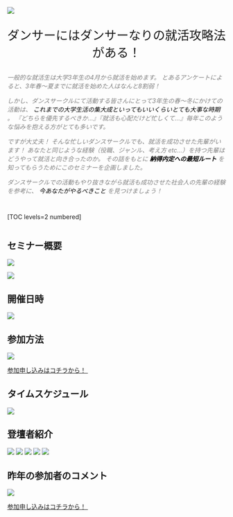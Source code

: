 ![](/img/news/121/1.jpg)

<div style="text-align: center;">

<span style="font-size: 200%;">

ダンサーにはダンサーなりの就活攻略法がある！

</span>

</div>


<span style="color: Gray; ">

*一般的な就活生は大学3年生の4月から就活を始めます。*
*とあるアンケートによると、3年春〜夏までに就活を始めた人はなんと8割弱！*

*しかし、ダンスサークルにて活動する皆さんにとって3年生の春〜冬にかけての活動は、 <span style="color: Black; ">これまでの大学生活の集大成といってもいいくらいとても大事な時期</span> 。*
*『どちらを優先するべきか...』『就活も心配だけど忙しくて...』毎年このような悩みを抱える方がとても多いです。*

*ですが大丈夫！*
*そんな忙しいダンスサークルでも、就活を成功させた先輩がいます！*
*あなたと同じような経験（役職、ジャンル、考え方 etc…）を持つ先輩はどうやって就活と向き合ったのか。*
*その話をもとに __<span style="color: Black; ">納得内定への最短ルート</span>__ を知ってもらうためにこのセミナーを企画しました。*

*ダンスサークルでの活動もやり抜きながら就活も成功させた社会人の先輩の経験を参考に、 <span style="color: Black; ">今あなたがやるべきこと</span> を見つけましょう！*

</span>


<div style="margin: 3em 0;">

[TOC levels=2 numbered]

</div>



## セミナー概要

![](/img/news/121/2.jpg)

![](/img/news/121/3.jpg)

## 開催日時

![](/img/news/121/4.jpg)

## 参加方法

![](/img/news/121/5.jpg)

<a href="https://forms.gle/8httMwKA54EWpgu98" target=”_blank” class="button button--accent">
<span class="button__text">参加申し込みはコチラから！</span><i class="button__icon fas fa-arrow-right"></i>
</a>　

## タイムスケジュール

![](/img/news/121/6.jpg)

## 登壇者紹介

![](/img/news/121/10.jpg)
![](/img/news/121/11.jpg)
![](/img/news/121/12.jpg)
![](/img/news/121/13.jpg)
![](/img/news/121/14.jpg)

## 昨年の参加者のコメント

![](/img/news/121/7.jpg)


<a href="https://forms.gle/8httMwKA54EWpgu98" target=”_blank” class="button button--accent bottom-sticky-button">
<span class="button__text">参加申し込みはコチラから！</span><i class="button__icon fas fa-arrow-right"></i>
</a>　
